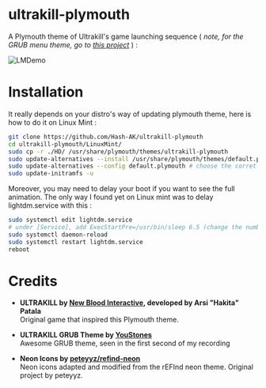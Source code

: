 # ultrakill-plymouth
A Plymouth theme of Ultrakill's game launching sequence ( _note, for the GRUB menu theme, go to [this project](https://github.com/YouStones/ultrakill-grub-theme)_ ) :  

![LMDemo](https://github.com/user-attachments/assets/3dd3f0b9-c6e0-4569-91f4-ec1f729d2d3b)  

# Installation

It really depends on your distro's way of updating plymouth theme, here is how to do it on Linux Mint :
```bash
git clone https://github.com/Hash-AK/ultrakill-plymouth
cd ultrakill-plymouth/LinuxMint/
sudo cp -r ./HD/ /usr/share/plymouth/themes/ultrakill-plymouth
sudo update-alternatives --install /usr/share/plymouth/themes/default.plymouth default.plymouth ultrakill-plymouth.plymouth 80
sudo update-alternatives --config default.plymouth # choose the corret number for the theme in the menu
sudo update-initramfs -u
```
Moreover, you may need to delay your boot if you want to see the full animation. The only way I found yet on Linux mint was to delay lightdm.service with this : 
```bash
sudo systemctl edit lightdm.service
# under [Service], add ExecStartPre=/usr/bin/sleep 6.5 (change the number until the boot is more or less correct)
sudo systemctl daemon-reload
sudo systemctl restart lightdm.service
reboot
```


# Credits
- **ULTRAKILL by [New Blood Interactive](https://newblood.games), developed by Arsi "Hakita" Patala**  
  Original game that inspired this Plymouth theme.

- **ULTRAKILL GRUB Theme by [YouStones](https://github.com/YouStones/ultrakill-grub-theme)**  
  Awesome GRUB theme, seen in the first second of my recording

- **Neon Icons by [peteyyz/refind-neon](https://github.com/peteyyz/refind-neon)**  
  Neon icons adapted and modified from the rEFInd neon theme. Original project by peteyyz.
